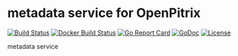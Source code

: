 # metadata service for OpenPitrix

[![Build Status](https://travis-ci.org/openpitrix/metadata.svg)](https://travis-ci.org/openpitrix/metadata)
[![Docker Build Status](https://img.shields.io/docker/build/openpitrix/metadata.svg)](https://hub.docker.com/r/openpitrix/metadata/)
[![Go Report Card](https://goreportcard.com/badge/openpitrix.io/metadata)](https://goreportcard.com/report/openpitrix.io/metadata)
[![GoDoc](https://godoc.org/openpitrix.io/metadata?status.svg)](https://godoc.org/openpitrix.io/metadata)
[![License](http://img.shields.io/badge/license-apache%20v2-blue.svg)](https://github.com/openpitrix/metadata/blob/master/LICENSE)

metadata service
